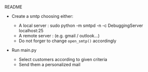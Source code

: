 
README

* Create a smtp choosing either:
    * A local server : sudo python -m smtpd -n -c DebuggingServer localhost:25
    * A remote server : (e.g. gmail / outlook...)
    * Do not forger to change `open_smtp()` accordingly

* Run main.py
    * Select customers according to given criteria
    * Send them a personalized mail
